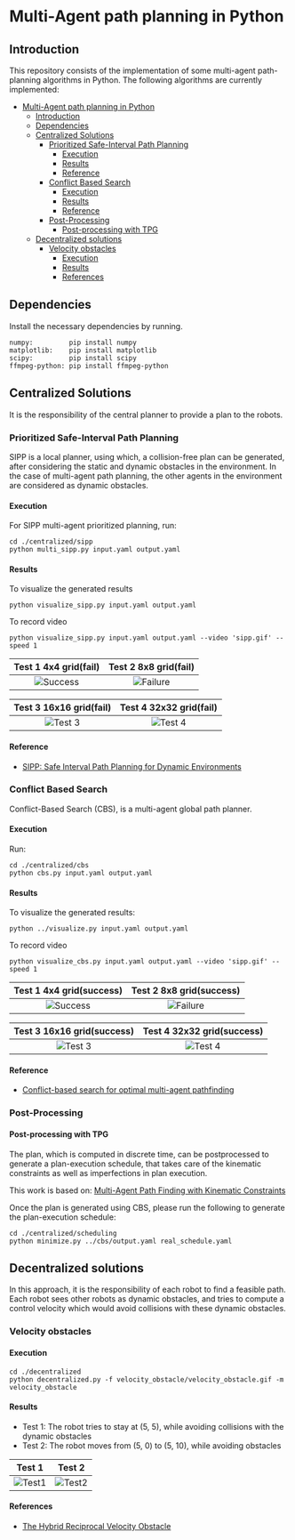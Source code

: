 # Multi-Agent path planning in Python

## Introduction

This repository consists of the implementation of some multi-agent path-planning algorithms in Python. 
The following algorithms are currently implemented:

- [Multi-Agent path planning in Python](#multi-agent-path-planning-in-python)
  - [Introduction](#introduction)
  - [Dependencies](#dependencies)
  - [Centralized Solutions](#centralized-solutions)
    - [Prioritized Safe-Interval Path Planning](#prioritized-safe-interval-path-planning)
      - [Execution](#execution)
      - [Results](#results)
      - [Reference](#reference)
    - [Conflict Based Search](#conflict-based-search)
      - [Execution](#execution-1)
      - [Results](#results-1)
      - [Reference](#reference-1)
    - [Post-Processing](#post-processing)
      - [Post-processing with TPG](#post-processing-with-tpg)
  - [Decentralized solutions](#decentralized-solutions)
    - [Velocity obstacles](#velocity-obstacles)
      - [Execution](#execution-2)
      - [Results](#results-2)
      - [References](#references)

## Dependencies

Install the necessary dependencies by running.

```shell
numpy:         pip install numpy
matplotlib:    pip install matplotlib
scipy:         pip install scipy
ffmpeg-python: pip install ffmpeg-python
```

## Centralized Solutions

It is the responsibility of the central planner to provide a plan to the robots.

### Prioritized Safe-Interval Path Planning

SIPP is a local planner, using which, a collision-free plan can be generated, after considering the static and dynamic obstacles in the environment. 
In the case of multi-agent path planning, the other agents in the environment are considered as dynamic obstacles. 

#### Execution

For SIPP multi-agent prioritized planning, run:

``` 
cd ./centralized/sipp
python multi_sipp.py input.yaml output.yaml
```

#### Results

To visualize the generated results

``` 
python visualize_sipp.py input.yaml output.yaml 
```

To record video

``` 
python visualize_sipp.py input.yaml output.yaml --video 'sipp.gif' --speed 1
```

|      Test 1 4x4 grid(fail)           |          Test 2 8x8 grid(fail)       |
|:------------------------------------:|:------------------------------------:|
|![Success](./centralized/Sipp/results/test_1.gif) | ![Failure](./centralized/Sipp/results/test_2.gif)|

|      Test 3 16x16 grid(fail)        |          Test 4 32x32 grid(fail)      |
|:-----------------------------------:|:-------------------------------------:|
| ![Test 3](./centralized/Sipp/results/test_3.gif) | ![Test 4](./centralized/Sipp/results/test_4.gif)|

#### Reference

- [SIPP: Safe Interval Path Planning for Dynamic Environments](https://www.cs.cmu.edu/~maxim/files/sipp_icra11.pdf)

### Conflict Based Search

Conflict-Based Search (CBS), is a multi-agent global path planner.

#### Execution

Run:

``` 
cd ./centralized/cbs
python cbs.py input.yaml output.yaml
```

#### Results

To visualize the generated results:

``` shell
python ../visualize.py input.yaml output.yaml
```
To record video

``` 
python visualize_cbs.py input.yaml output.yaml --video 'sipp.gif' --speed 1
```


|      Test 1 4x4 grid(success)        |        Test 2 8x8 grid(success)      |
|:------------------------------------:|:------------------------------------:|
|![Success](./centralized/cbs/results/test_1.gif) | ![Failure](./centralized/cbs/results/test_2.gif)|

|    Test 3 16x16 grid(success)      |        Test 4 32x32 grid(success)     |
|:-----------------------------------:|:-------------------------------------:|
| ![Test 3](./centralized/cbs/results/test_3.gif) | ![Test 4](./centralized/cbs/results/test_4.gif)|

#### Reference

- [Conflict-based search for optimal multi-agent pathfinding](https://www.sciencedirect.com/science/article/pii/S0004370214001386)

### Post-Processing

#### Post-processing with TPG

The plan, which is computed in discrete time, can be postprocessed to generate a plan-execution schedule, that takes care of the kinematic constraints as well as imperfections in plan execution.

This work is based on: [Multi-Agent Path Finding with Kinematic Constraints](https://www.aaai.org/ocs/index.php/ICAPS/ICAPS16/paper/view/13183/12711)

Once the plan is generated using CBS, please run the following to generate the plan-execution schedule:

``` shell
cd ./centralized/scheduling
python minimize.py ../cbs/output.yaml real_schedule.yaml
```

## Decentralized solutions

In this approach, it is the responsibility of each robot to find a feasible path. Each robot sees other robots as dynamic obstacles, and tries to compute a control velocity which would avoid collisions with these dynamic obstacles.

### Velocity obstacles

#### Execution

```shell
cd ./decentralized
python decentralized.py -f velocity_obstacle/velocity_obstacle.gif -m velocity_obstacle
```

#### Results

- Test 1: The robot tries to stay at (5, 5), while avoiding collisions with the dynamic obstacles
- Test 2: The robot moves from (5, 0) to (5, 10), while avoiding obstacles

| Test 1|Test 2|
| :------------: | :------------: |
|![Test1](./decentralized/velocity_obstacle/velocity_obstacle_1.gif)|![Test2](./decentralized/velocity_obstacle/velocity_obstacle_2.gif)|

#### References

- [The Hybrid Reciprocal Velocity Obstacle](http://gamma.cs.unc.edu/HRVO/HRVO-T-RO.pdf)

